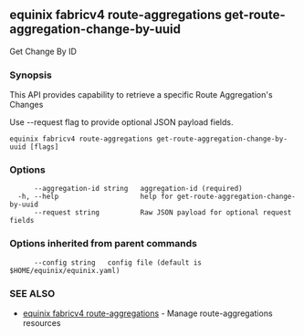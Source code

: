 ## equinix fabricv4 route-aggregations get-route-aggregation-change-by-uuid

Get Change By ID

### Synopsis

This API provides capability to retrieve a specific Route Aggregation's Changes

Use --request flag to provide optional JSON payload fields.

```
equinix fabricv4 route-aggregations get-route-aggregation-change-by-uuid [flags]
```

### Options

```
      --aggregation-id string   aggregation-id (required)
  -h, --help                    help for get-route-aggregation-change-by-uuid
      --request string          Raw JSON payload for optional request fields
```

### Options inherited from parent commands

```
      --config string   config file (default is $HOME/equinix/equinix.yaml)
```

### SEE ALSO

* [equinix fabricv4 route-aggregations](equinix_fabricv4_route-aggregations.md)	 - Manage route-aggregations resources

